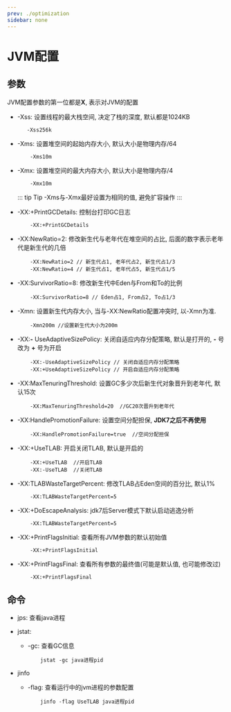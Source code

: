 ```yaml
---
prev: ./optimization
sidebar: none
---
```


# JVM配置

## 参数
JVM配置参数的第一位都是**X**, 表示对JVM的配置


- -Xss: 设置线程的最大栈空间, 决定了栈的深度, 默认都是1024KB

    ```
       -Xss256k 
    ```

- -Xms: 设置堆空间的起始内存大小, 默认大小是物理内存/64

    ```
        -Xms10m
    ```

- -Xmx: 设置堆空间的最大内存大小, 默认大小是物理内存/4

    ```
        -Xmx10m
    ```
    
    ::: tip Tip
     -Xms与-Xmx最好设置为相同的值, 避免扩容操作
    ::: 
    
- -XX:+PrintGCDetails: 控制台打印GC日志

   ```
       -XX:+PrintGCDetails
   ```
   
- -XX:NewRatio=2: 修改新生代与老年代在堆空间的占比, 后面的数字表示老年代是新生代的几倍
   ```
       -XX:NewRatio=2 // 新生代占1, 老年代占2, 新生代占1/3
       -XX:NewRatio=4 // 新生代占1, 老年代占5, 新生代占1/5
   ```
   
- -XX:SurvivorRatio=8: 修改新生代中Eden与From和To的比例
   ```
       -XX:SurvivorRatio=8 // Eden占1, From占2, To占1/3
   ```   

- -Xmn: 设置新生代内存大小, 当与-XX:NewRatio配置冲突时, 以-Xmn为准. 
   ```
       -Xmn200m //设置新生代大小为200m
   ```    
   
- -XX:**-** UseAdaptiveSizePolicy: 关闭自适应内存分配策略, 默认是打开的, **-** 号改为 **+** 号为开启
   ```
       -XX:-UseAdaptiveSizePolicy // 关闭自适应内存分配策略
       -XX:+UseAdaptiveSizePolicy // 开启自适应内存分配策略
   ```   
   
- -XX:MaxTenuringThreshold: 设置GC多少次后新生代对象晋升到老年代, 默认15次
   ```
       -XX:MaxTenuringThreshold=20  //GC20次晋升到老年代
   ```    
   
- -XX:HandlePromotionFailure: 设置空间分配担保, **JDK7之后不再使用**
   ```
       -XX:HandlePromotionFailure=true  //空间分配担保
   ```
   
- -XX:+UseTLAB: 开启关闭TLAB, 默认是开启的
   ```
       -XX:+UseTLAB  //开启TLAB
       -XX:-UseTLAB  //关闭TLAB
   ```  

- -XX:TLABWasteTargetPercent: 修改TLAB占Eden空间的百分比, 默认1%
   ```
       -XX:TLABWasteTargetPercent=5
   ```     
   
- -XX:+DoEscapeAnalysis: jdk7后Server模式下默认启动逃逸分析
   ```
       -XX:TLABWasteTargetPercent=5
   ```     
   
- -XX:+PrintFlagsInitial: 查看所有JVM参数的默认初始值
   ```
       -XX:+PrintFlagsInitial
   ```   
- -XX:+PrintFlagsFinal: 查看所有参数的最终值(可能是默认值, 也可能修改过)
   ```
       -XX:+PrintFlagsFinal
   ```               
   

## 命令

- jps: 查看java进程

- jstat:

    -   -gc: 查看GC信息
        ``` 
            jstat -gc java进程pid 
        ```

- jinfo 

    - -flag: 查看运行中的jvm进程的参数配置
        ``` 
            jinfo -flag UseTLAB java进程pid
        ```
